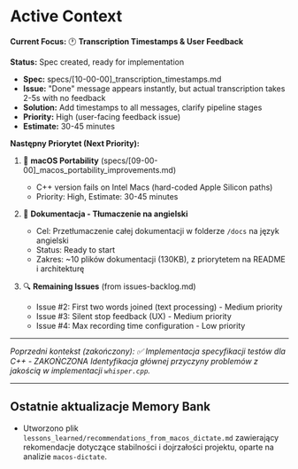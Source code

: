 # Active Context

**Current Focus:** 🕐 **Transcription Timestamps & User Feedback**

**Status:** Spec created, ready for implementation
- **Spec:** specs/[10-00-00]_transcription_timestamps.md
- **Issue:** "Done" message appears instantly, but actual transcription takes 2-5s with no feedback
- **Solution:** Add timestamps to all messages, clarify pipeline stages
- **Priority:** High (user-facing feedback issue)
- **Estimate:** 30-45 minutes

**Następny Priorytet (Next Priority):**
1. 🔧 **macOS Portability** (specs/[09-00-00]_macos_portability_improvements.md)
   - C++ version fails on Intel Macs (hard-coded Apple Silicon paths)
   - Priority: High, Estimate: 30-45 minutes

2. 📝 **Dokumentacja - Tłumaczenie na angielski**
   - Cel: Przetłumaczenie całej dokumentacji w folderze `/docs` na język angielski
   - Status: Ready to start
   - Zakres: ~10 plików dokumentacji (130KB), z priorytetem na README i architekturę

3. 🔍 **Remaining Issues** (from issues-backlog.md)
   - Issue #2: First two words joined (text processing) - Medium priority
   - Issue #3: Silent stop feedback (UX) - Medium priority
   - Issue #4: Max recording time configuration - Low priority

---

*Poprzedni kontekst (zakończony):*
*✅ Implementacja specyfikacji testów dla C++ - ZAKOŃCZONA*
*Identyfikacja głównej przyczyny problemów z jakością w implementacji `whisper.cpp`.*

---

## Ostatnie aktualizacje Memory Bank
- Utworzono plik `lessons_learned/recommendations_from_macos_dictate.md` zawierający rekomendacje dotyczące stabilności i dojrzałości projektu, oparte na analizie `macos-dictate`.
